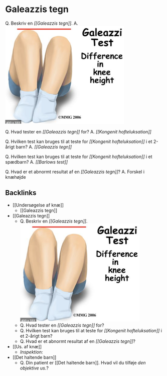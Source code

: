 # Galeazzis tegn
Q. Beskriv en *[[Galeazzis tegn]]*.
A. 
![](BearImages/015FE581-F99C-49F4-9AB2-C6863949F07C-819-00000362CB074218/799BB6A7-C2CD-4C20-AC6C-1D7209E1816A.png)


Q. Hvad tester en *[[Galeazzis tegn]]* for?
A. *[[Kongenit hofteluksation]]*

Q. Hvilken test kan bruges til at teste for *[[Kongenit hofteluksation]]* i et 2-årigt barn?
A. *[[Galeazzis tegn]]*

Q. Hvilken test kan bruges til at teste for *[[Kongenit hofteluksation]]* i et spædbarn?
A. *[[Barlows test]]*

Q. Hvad er et abnormt resultat af en *[[Galeazzis tegn]]*?
A. Forskel i knæhøjde
 

## Backlinks
* [[Undersøgelse af knæ]]
	* [[Galeazzis tegn]]
* [[Galeazzis tegn]]
	* Q. Beskriv en *[[Galeazzis tegn]]*.
![](BearImages/015FE581-F99C-49F4-9AB2-C6863949F07C-819-00000362CB074218/799BB6A7-C2CD-4C20-AC6C-1D7209E1816A.png)
	* Q. Hvad tester en *[[Galeazzis tegn]]* for?
	* Q. Hvilken test kan bruges til at teste for *[[Kongenit hofteluksation]]* i et 2-årigt barn?
	* Q. Hvad er et abnormt resultat af en *[[Galeazzis tegn]]*?
* [[Us. af knæ]]
	* *Inspektion:*
* [[Det haltende barn]]
	* Q. Din patient er [[Det haltende barn]]. Hvad vil du tilføje *den objektive us.*? 

<!-- #anki/tag/med/Orto #anki/deck/Medicine -->

<!-- {BearID:609F0323-514F-4C4A-B823-C06DE5C4A0C1-819-0000035BCABDCED2} -->
